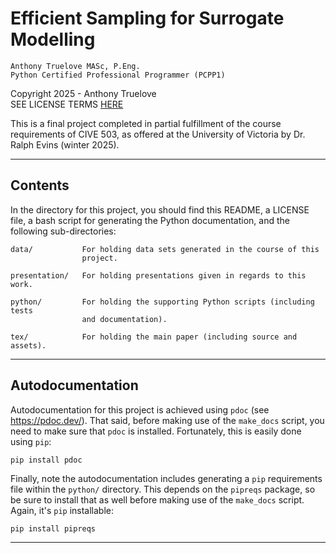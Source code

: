# Efficient Sampling for Surrogate Modelling

    Anthony Truelove MASc, P.Eng.
    Python Certified Professional Programmer (PCPP1)

Copyright 2025 - Anthony Truelove  
SEE LICENSE TERMS [HERE](./LICENSE)

This is a final project completed in partial fulfillment of the course
requirements of CIVE 503, as offered at the University of Victoria by
Dr. Ralph Evins (winter 2025).

--------


## Contents

In the directory for this project, you should find this README, a LICENSE file,
a bash script for generating the Python documentation, and the following
sub-directories:

    data/           For holding data sets generated in the course of this
                    project.

    presentation/   For holding presentations given in regards to this work.

    python/         For holding the supporting Python scripts (including tests
                    and documentation).

    tex/            For holding the main paper (including source and assets).

--------


## Autodocumentation

Autodocumentation for this project is achieved using `pdoc` (see
<https://pdoc.dev/>). That said, before making use of the `make_docs`
script, you need to make sure that `pdoc` is installed. Fortunately, this is 
easily done using `pip`:

    pip install pdoc

Finally, note the autodocumentation includes generating a `pip` requirements
file within the `python/` directory. This depends on the `pipreqs` package, so
be sure to install that as well before making use of the `make_docs`
script. Again, it's `pip` installable:

    pip install pipreqs

--------
